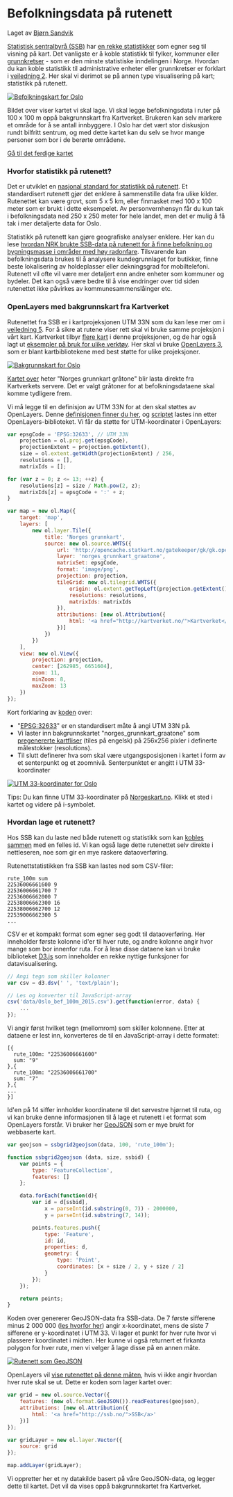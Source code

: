 # Befolkningsdata på rutenett

Laget av <a href="http://mastermaps.com/">Bjørn Sandvik</a>

<a href="http://www.ssb.no/">Statistisk sentralbyrå (SSB)</a> har <a href="https://www.ssb.no/statistikkbanken">en rekke statistikker</a> som egner seg til visning på kart. Det vanligste er å koble statistikk til fylker, kommuner eller <a href="http://kartverket.no/Kart/Kartdata/Grenser/Produktark-for-grunnkretser/">grunnkretser</a> - som er den minste statistiske inndelingen i Norge. Hvordan du kan koble statistikk til administrative enheter eller grunnkretser er forklart i <a href="https://github.com/GeoForum/veiledning02">veiledning 2</a>. Her skal vi derimot se på annen type visualisering på kart; statistikk på rutenett. 

[![Befolkningskart for Oslo](img/oslopop.gif)](http://geoforum.github.io/veiledning08/)

Bildet over viser kartet vi skal lage. Vi skal legge befolkningsdata i ruter på 100 x 100 m oppå bakgrunnskart fra Kartverket. Brukeren kan selv markere et område for å se antall innbyggere. I Oslo har det vært stor diskusjon rundt bilfritt sentrum, og med dette kartet kan du selv se hvor mange personer som bor i de berørte områdene. 

<a href="http://geoforum.github.io/veiledning08/">Gå til det ferdige kartet</a>

### Hvorfor statistikk på rutenett?
Det er utviklet en <a href="https://www.ssb.no/natur-og-miljo/artikler-og-publikasjoner/statistical-grids-for-norway">nasjonal standard for statistikk på rutenett</a>. Et standardisert rutenett gjør det enklere å sammenstille data fra ulike kilder. Rutenettet kan være grovt, som 5 x 5 km, eller finmasket med 100 x 100 meter som er brukt i dette eksempelet. Av personvernhensyn får du kun tak i befolkningsdata ned 250 x 250 meter for hele landet, men det er mulig å få tak i mer detaljerte data for Oslo.  

Statistikk på rutenett kan gjøre geografiske analyser enklere. Her kan du lese <a href="https://nrkbeta.no/2015/06/25/slik-undersokte-nrk-radonkartene/">hvordan NRK brukte SSB-data på rutenett for å finne befolkning og bygningsmasse i områder med høy radonfare</a>. Tilsvarende kan befolkningsdata brukes til å analysere kundegrunnlaget for butikker, finne beste lokalisering av holdeplasser eller dekningsgrad for mobiltelefoni. Rutenett vil ofte vil være mer detaljert enn andre enheter som kommuner og bydeler. Det kan også være bedre til å vise endringer over tid siden rutenettet ikke påvirkes av kommunesammenslåinger etc. 
  
### OpenLayers med bakgrunnskart fra Kartverket
Rutenettet fra SSB er i kartprojeksjonen UTM 33N som du kan lese mer om i <a href="https://github.com/GeoForum/veiledning05">veiledning 5</a>. For å sikre at rutene viser rett skal vi bruke samme projeksjon i vårt kart. Kartverket tilbyr <a href="http://kartverket.no/Kart/Gratis-kartdata/Cache-tjenester/">flere kart</a> i denne projeksjonen, og de har også lagt ut <a href="https://github.com/kartverket/example-clients">eksempler på bruk for ulike verktøy</a>. Her skal vi bruke <a href="http://openlayers.org/">OpenLayers 3</a>, som er blant kartbibliotekene med best støtte for ulike projeksjoner.  

[![Bakgrunnskart for Oslo](img/basemap.png)](http://geoforum.github.io/veiledning08/kartverket.html)

<a href="http://geoforum.github.io/veiledning08/kartverket.html">Kartet over</a> heter "Norges grunnkart gråtone" blir lasta direkte fra Kartverkets servere. Det er valgt gråtoner for at befolkningsdataene skal komme tydligere frem. 

Vi må legge til en definisjon av UTM 33N for at den skal støttes av OpenLayers. Denne <a href="https://github.com/MasterMaps/OpenLayers.UTM33N">definisjonen finner du her</a>, og <a href="https://github.com/MasterMaps/OpenLayers.UTM33N/blob/master/ol.proj.UTM33N.js">scriptet</a> lastes inn etter OpenLayers-biblioteket. Vi får da støtte for UTM-koordinater i OpenLayers:

```javascript
var epsgCode = 'EPSG:32633', // UTM 33N
    projection = ol.proj.get(epsgCode),
    projectionExtent = projection.getExtent(),
    size = ol.extent.getWidth(projectionExtent) / 256,
    resolutions = [],
    matrixIds = [];

for (var z = 0; z <= 13; ++z) {
    resolutions[z] = size / Math.pow(2, z);
    matrixIds[z] = epsgCode + ':' + z;
}

var map = new ol.Map({
    target: 'map',
    layers: [
        new ol.layer.Tile({
            title: 'Norges grunnkart',
            source: new ol.source.WMTS({
                url: 'http://opencache.statkart.no/gatekeeper/gk/gk.open_wmts?',
                layer: 'norges_grunnkart_graatone',
                matrixSet: epsgCode,
                format: 'image/png',
                projection: projection,
                tileGrid: new ol.tilegrid.WMTS({
                    origin: ol.extent.getTopLeft(projection.getExtent()),
                    resolutions: resolutions,
                    matrixIds: matrixIds
                }),
                attributions: [new ol.Attribution({
                    html: '<a href="http://kartverket.no/">Kartverket</a>'
                })]
            })
        })
    ],
    view: new ol.View({
        projection: projection,
        center: [262985, 6651604],
        zoom: 11,
        minZoom: 8,
        maxZoom: 13
    })
});
```

Kort forklaring av <a href="https://github.com/GeoForum/veiledning08/blob/gh-pages/js/kartverket.js">koden</a> over:
- "<a href="http://epsg.io/32633">EPSG:32633</a>" er en standardisert måte å angi UTM 33N på. 
- Vi laster inn bakgrunnskartet "norges_grunnkart_graatone" som <a href="http://kartverket.no/Kart/Gratis-kartdata/Cache-tjenester/">pregenererte kartfliser</a> (tiles på engelsk) på 256x256 pixler i definerte målestokker (resolutions).
- Til slutt definerer hva som skal være utgangsposisjonen i kartet i form av et senterpunkt og et zoomnivå. Senterpunktet er angitt i UTM 33-koordinater  

[![UTM 33-koordinater for Oslo](img/norgeskart.png)](http://norgeskart.no/)

Tips: Du kan finne UTM 33-koordinater på <a href="http://norgeskart.no/">Norgeskart.no</a>. Klikk et sted i kartet og videre på i-symbolet. 

### Hvordan lage et rutenett? 

Hos SSB kan du laste ned både rutenett og statistikk som kan <a href="<https://github.com/GeoForum/veiledning02/blob/master/join.md">kobles sammen</a> med en felles id. Vi kan også lage dette rutenettet selv direkte i nettleseren, noe som gir en mye raskere dataoverføring. 

Rutenettstatistikken fra SSB kan lastes ned som CSV-filer: 
 
```
rute_100m sum
22536006661600 9
22536006661700 7
22536006662000 7
22538006662300 16
22538006662700 12
22539006662300 5
... 
```

CSV er et kompakt format som egner seg godt til dataoverføring. Her inneholder første kolonne id'er til hver rute, og andre kolonne angir hvor mange som bor innenfor ruta. For å lese disse dataene kan vi bruke biblioteket <a href="http://d3js.org/">D3.js</a> som inneholder en rekke nyttige funksjoner for datavisualisering.

```javascript
// Angi tegn som skiller kolonner
var csv = d3.dsv(' ', 'text/plain');

// Les og konverter til JavaScript-array
csv('data/Oslo_bef_100m_2015.csv').get(function(error, data) {
    ...
});
```

Vi angir først hvilket tegn (mellomrom) som skiller kolonnene. Etter at dataene er lest inn, konverteres de til en JavaScript-array i dette formatet: 

```
[{
  rute_100m: "22536006661600"
  sum: "9"
},{
  rute_100m: "22536006661700"
  sum: "7"
},{
...
}]
```

Id'en på 14 siffer innholder koordinatene til det sørvestre hjørnet til ruta, og vi kan bruke denne informasjonen til å lage et rutenett i et format som OpenLayers forstår. Vi bruker her <a href="http://geojson.org/">GeoJSON</a> som er mye brukt for webbaserte kart. 

```javascript
var geojson = ssbgrid2geojson(data, 100, 'rute_100m');

function ssbgrid2geojson (data, size, ssbid) {
    var points = {
        type: 'FeatureCollection',
        features: []
    };

    data.forEach(function(d){
        var id = d[ssbid],
            x = parseInt(id.substring(0, 7)) - 2000000, 
            y = parseInt(id.substring(7, 14)); 

        points.features.push({
            type: 'Feature',
            id: id,
            properties: d,
            geometry: {
                type: 'Point',
                coordinates: [x + size / 2, y + size / 2]
            }
        });
    });

    return points;
}
```

Koden over genererer GeoJSON-data fra SSB-data. De 7 første sifferene minus 2 000 000 (<a href="https://www.ssb.no/natur-og-miljo/artikler-og-publikasjoner/statistical-grids-for-norway">les hvorfor her</a>) angir x-koordinatet, mens de siste 7 sifferene er y-koordinatet i UTM 33. Vi lager et punkt for hver rute hvor vi plasserer koordinatet i midten. Her kunne vi også returnert et firkanta polygon for hver rute, men vi velger å lage disse på en annen måte. 
  
[![Rutenett som GeoJSON](img/geojson.png)](http://geoforum.github.io/veiledning08/geojson.html)  

OpenLayers vil <a href="http://geoforum.github.io/veiledning08/geojson.html">vise rutenettet på denne måten</a>, hvis vi ikke angir hvordan hver rute skal se ut. Dette er koden som lager kartet over:

```javascript
var grid = new ol.source.Vector({
    features: (new ol.format.GeoJSON()).readFeatures(geojson),
    attributions: [new ol.Attribution({
        html: '<a href="http://ssb.no/">SSB</a>'
    })]
});

var gridLayer = new ol.layer.Vector({
    source: grid
});

map.addLayer(gridLayer);
```

Vi oppretter her et ny datakilde basert på våre GeoJSON-data, og legger dette til kartet. Det vil da vises oppå bakgrunnskartet fra Kartverket.  